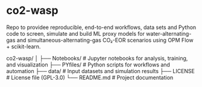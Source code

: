 # co2-wasp
Repo to providee reproducible, end-to-end workflows, data sets and Python code to screen, simulate and build ML proxy models for water-alternating-gas and simultaneous-alternating-gas CO₂-EOR scenarios using OPM Flow + scikit-learn.

co2-wasp/
│
├── Notebooks/       # Jupyter notebooks for analysis, training, and visualization
├── PYfiles/         # Python scripts for workflows and automation
├── data/            # Input datasets and simulation results
├── LICENSE          # License file (GPL-3.0)
└── README.md        # Project documentation

